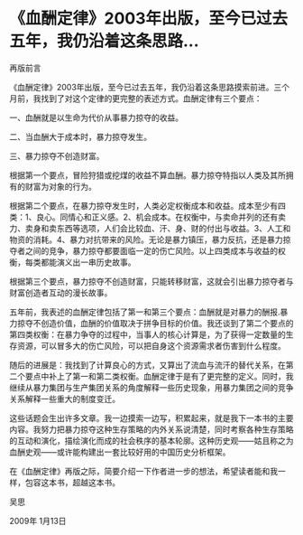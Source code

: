 # 《血酬定律》2003年出版，至今已过去五年，我仍沿着这条思路...

再版前言

《血酬定律》2003年出版，至今已过去五年，我仍沿着这条思路摸索前进。三个月前，我找到了对这个定律的更完整的表述方式。血酬定律有三个要点：

一、血酬就是以生命为代价从事暴力掠夺的收益。

二、当血酬大于成本时，暴力掠夺发生。

三、暴力掠夺不创造财富。

根据第一个要点，冒险狩猎或挖煤的收益不算血酬。暴力掠夺特指以人类及其所拥有的财富为对象的行为。

根据第二个要点，在暴力掠夺发生时，人类必定权衡成本和收益。成本至少有四类：1、良心。同情心和正义感。2、机会成本。在权衡中，与卖命并列的还有卖力、卖身和卖东西等选项，人们会比较血、汗、身、财的付出与收益。3、人工和物资的消耗。4、暴力对抗带来的风险。无论是暴力镇压，暴力反抗，还是暴力掠夺者之间的竞争，暴力掠夺都要面临一定的伤亡风险。以上四类成本与收益的权衡，每类都能演义出一串历史故事。

根据第三个要点，暴力掠夺不创造财富，只能转移财富，这就会引出暴力掠夺者与财富创造者互动的漫长故事。

五年前，我表述的血酬定律包括了第一和第三个要点：血酬就是对暴力的酬报.暴力掠夺不创造价值，血酬的价值取决于拼争目标的价值。我还谈到了第二个要点的第四类权衡：在暴力争夺的过程中，当事人的核心计算是，为了获得一定数量的生存资源，可以冒多大的伤亡风险，可以把自身这个资源需求者伤害到什么程度。

随后的进展是：我找到了计算良心的方式，又算出了流血与流汗的替代关系，在第二个要点中补上了第一和第二类权衡。血酬定律于是有了更完整的定义。同时，我继续从暴力集团与生产集团关系的角度解释一些历史现象，用暴力集团之间的竞争关系解释一些重大的制度变迁。

这些话题会生出许多文章。我一边摸索一边写，积累起来，就是我下一本书的主要内容。我努力把暴力掠夺这种生存策略的内外关系说清楚，同时考察各种生存策略的互动和演化，描绘演化而成的社会秩序的基本轮廓。这种历史观——姑且称之为血酬史观——或许能构建出一套比较好用的中国历史分析框架。

在《血酬定律》再版之际，简要介绍一下作者进一步的想法，希望读者能和我一样，包容这本书，超越这本书。

吴思

2009年 1月13日